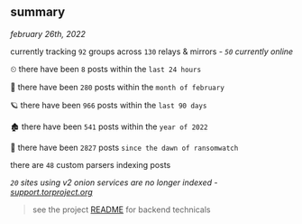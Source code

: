 
## summary
_february 26th, 2022_

currently tracking `92` groups across `130` relays & mirrors - _`50` currently online_

⏲ there have been `8` posts within the `last 24 hours`

🦈 there have been `280` posts within the `month of february`

🪐 there have been `966` posts within the `last 90 days`

🏚 there have been `541` posts within the `year of 2022`

🦕 there have been `2827` posts `since the dawn of ransomwatch`

there are `48` custom parsers indexing posts

_`20` sites using v2 onion services are no longer indexed - [support.torproject.org](https://support.torproject.org/onionservices/v2-deprecation/)_

> see the project [README](https://github.com/thetanz/ransomwatch#ransomwatch--) for backend technicals
